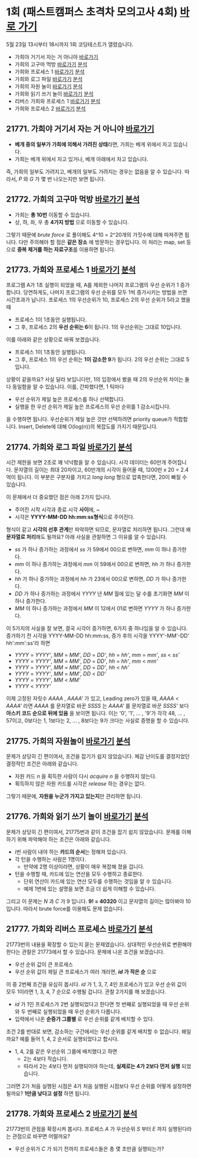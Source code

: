 # 1회 (패스트캠퍼스 초격차 모의고사 4회) [바로 가기](https://www.acmicpc.net/contest/view/644) 
5월 23일 13시부터 18시까지 1회 코딩테스트가 열렸습니다.   

* 가희야 거기서 자는 거 아니야  [바로가기](https://www.acmicpc.net/problem/21771)
* 가희의 고구마 먹방  [바로가기](https://www.acmicpc.net/problem/21772) [분석](https://codingdog.tistory.com/529) 
* 가희와 프로세스 1  [바로가기](https://www.acmicpc.net/problem/21773) [분석](https://codingdog.tistory.com/537) 
* 가희와 로그 파일  [바로가기](https://www.acmicpc.net/problem/21774) [분석](https://codingdog.tistory.com/519) 
* 가희의 자원 놀이  [바로가기](https://www.acmicpc.net/problem/21775) [분석](https://codingdog.tistory.com/666) 
* 가희와 읽기 쓰기 놀이  [바로가기](https://www.acmicpc.net/problem/21776) [분석](https://codingdog.tistory.com/581) 
* 리버스 가희와 프로세스 1  [바로가기](https://www.acmicpc.net/problem/21777) [분석](https://codingdog.tistory.com/626) 
* 가희와 프로세스 2  [바로가기](https://www.acmicpc.net/problem/21778) [분석](https://codingdog.tistory.com/668) 


## 21771. 가희야 거기서 자는 거 아니야 [바로가기](https://www.acmicpc.net/problem/21771)  
* **베개 중의 일부가 가희에 의해서 가려진 상태**라면, 가희는 베게 위에서 자고 있습니다.  
* 가희는 베개 위에서 자고 있거나, 베개 아래에서 자고 있습니다.  

즉, 가희의 일부도 가려지고, 베개의 일부도 가려지는 경우는 없음을 알 수 있습니다. 따라서,  _P_ 와 _G_ 가 몇 번 나오는지만 보면 됩니다. 

## 21772. 가희의 고구마 먹방 [바로가기](https://www.acmicpc.net/problem/21772) [분석](https://codingdog.tistory.com/529)
* 가희는 **총 10번** 이동할 수 있습니다.
* 상, 하, 좌, 우 총 **4가지 방법** 으로 이동할 수 있습니다.

그렇기 때문에 _brute force_ 로 풀이해도 4^10 = 2^20개의 가짓수에 대해 따져주면 됩니다. 다만 주의해야 할 점은 **같은 장소** 에 방문하는 경우입니다. 이 처리는 map, set 등으로 **중복 제거를 하는 자료구조**를 이용하면 됩니다.

## 21773. 가희와 프로세스 1 [바로가기](https://www.acmicpc.net/problem/21773) [분석](https://codingdog.tistory.com/537)
프로그램 A가 1초 실행이 되었을 때, A를 제외한 나머지 프로그램의 우선 순위가 1 증가합니다. 당연하게도, 나머지 프로그램의 우선 순위를 모두 1씩 증가시키는 방법을 쓰면 시간초과가 납니다. 프로세스 1의 우선순위가 10, 프로세스 2의 우선 순위가 5라고 했을 때
* 프로세스 1이 1초동안 실행됩니다.
* 그 후, 프로세스 2의 **우선 순위는 6**이 됩니다. 1의 우선순위는 그대로 10입니다.

이를 아래와 같은 상황으로 바꿔 보겠습니다.
* 프로세스 1이 1초동안 실행됩니다.
* 그 후, 프로세스 1의 우선 순위는 **1이 감소한 9**가 됩니다. 2의 우선 순위는 그대로 5입니다.

상황이 같을까요? 사실 달라 보입니다만, 1의 입장에서 봤을 때 2의 우선순위 차이는 둘 다 동일함을 알 수 있습니다. 이를, 간파했다면, 1 틱마다
* 우선 순위가 제일 높은 프로세스를 하나 선택합니다.
* 실행을 한 우선 순위가 제일 높은 프로세스의 우선 순위를 1 감소시킵니다.

을 수행하면 됩니다. 우선순위가 제일 높은 것만 선택하려면 priority queue가 적합합니다. Insert, Delete에 대해 O(log(n))의 복잡도를 가지기 때문입니다.

## 21774. 가희와 로그 파일 [바로가기](https://www.acmicpc.net/problem/21774)  [분석](https://codingdog.tistory.com/519)
시간 제한을 보면 2초로 꽤 넉넉함을 알 수 있습니다. 시각 데이터는 60만개 주어집니다.  문자열의 길이는 최대 20자이고, 60만개의 시각이 들어올 때, 1200만 x 20 = 2.4억이 됩니다.  이 부분은 구분자를 가지고 _long long_ 형으로 압축한다면, 20이 빠질 수 있습니다.  
  
이 문제에서 더 중요했던 점은 아래 2가지 입니다.  
* 주어진 시작 시각과 종료 시각 **사이**에, ~
* 시각은 **YYYY-MM-DD hh:mm:ss형식**으로 주어진다.
  
형식이 같고 **시각의 선후 관계**만 파악하면 되므로, 문자열로 처리하면 됩니다. 그런데 왜 **문자열로 처리**해도 될까요? 아래 사실을 관찰하면 그 이유를 알 수 있습니다.
* _ss_ 가 하나 증가하는 과정에서 _ss_ 가 59에서 00으로 변하면, _mm_ 이 하나 증가한다.
* _mm_ 이 하나 증가하는 과정에서 _mm_ 이 59에서 00으로 변하면, _hh_ 가 하나 증가한다.
* _hh_ 가 하나 증가하는 과정에서 _hh_ 가 23에서 00으로 변하면, _DD_ 가 하나 증가한다.
* _DD_ 가 하나 증가하는 과정에서 _YYYY_ 년 _MM_ 월에 있는 달 수를 초기화면 _MM_ 이 하나 증가한다.
* _MM_ 이 하나 증가하는 과정에서 _MM_ 이 12에서 01로 변하면 _YYYY_ 가 하나 증가한다.

이 5가지의 사실을 잘 보면, 결국 시각이 증가하면, 6가지 중 하나임을 알 수 있습니다. 증가하기 전 시각을 YYYY-MM-DD hh:mm:ss, 증가 후의 시각을 YYYY'-MM'-DD' hh':mm':ss'라 하면
* _YYYY_ = _YYYY'_, _MM_ = _MM'_, _DD_ = _DD'_, _hh_ = _hh'_, _mm_ = _mm'_, _ss_ < _ss'_
* _YYYY_ = _YYYY'_, _MM_ = _MM'_, _DD_ = _DD'_, _hh_ = _hh'_, _mm_ < _mm'_
* _YYYY_ = _YYYY'_, _MM_ = _MM'_, _DD_ = _DD'_, _hh_ < _hh'_
* _YYYY_ = _YYYY'_, _MM_ = _MM'_, _DD_ < _DD'_
* _YYYY_ = _YYYY'_, _MM_ < _MM'_
* _YYYY_ < _YYYY'_

이제 고정된 자릿수 _AAAA_ , _AAAA'_ 가 있고, Leading zero가 있을 때, _AAAA_ < _AAAA'_ 라면 _AAAA_ 를 문자열로 바꾼 _SSSS_ 는 _AAAA'_ 를 문자열로 바꾼 _SSSS'_ 보다 **아스키 코드 순으로 뒤에 있음** 을 보이면 됩니다.
이는 '0', '1', ... , '9'가 각각 48, ... , 57이고, 0보다는 1, 1보다는 2, ... , 8보다는 9가 크다는 사실로 증명을 할 수 있습니다.

## 21775. 가희의 자원놀이 [바로가기](https://www.acmicpc.net/problem/21775)  [분석](https://codingdog.tistory.com/666)
문제가 상당히 긴 편이여서, 조건을 잡기가 쉽지 않았습니다.  체감 난이도를 결정지었던 결정적인 조건은 아래와 같습니다.
 
* 자원 카드  _n_ 을 획득한 사람이 다시 _acquire  n_ 을 수행하지 않는다.
* 획득하지 않은 자원 카드를 시각은 _release_ 하는 경우는 없다.
  
그렇기 때문에, **자원을 누군가 가지고 있는지**만 관리하면 됩니다. 

## 21776. 가희와 읽기 쓰기 놀이 [바로가기](https://www.acmicpc.net/problem/21776)  [분석](https://codingdog.tistory.com/581) 
문제가 상당히 긴 편이여서, 21775번과 같이 조건을 잡기 쉽지 않았습니다. 문제를 이해하기 위해 파악해야 하는 조건은 아래와 같습니다. 
* i번 사람이 내야 하는 **카드의 순서**는 정해져 있습니다.
* 각 턴을 수행하는 사람은 1명이다.
  * 만약에 2명 이상이라면, 상황이 매우 복잡해 졌을 겁니다.
* 턴을 수행할 때, 카드에 있는 연산을 모두 수행하고 종료한다.
  * 단위 연산이 카드에 있는 연산 모두를 수행하는 것임을 알 수 있습니다.
  * 예제 1번에 있는 설명을 보면 조금 더 쉽게 이해할 수 있습니다.
  
그리고 이 문제는 _N_ 과 _C_ 가 9 입니다. **9! = 40320** 이고 문자열의 길이는 많아봐야 10입니다. 따라서 brute force를 이용해도 문제 없습니다. 

## 21777. 가희와 리버스 프로세스 [바로가기](https://www.acmicpc.net/problem/21777) [분석](https://codingdog.tistory.com/626)
21773번의 내용을 확장할 수 있는지 묻는 문제였습니다. 상대적인 우선순위로 변환해야 한다는 관찰은 21773에서 할 수 있습니다. 문제에 나온 조건을 보겠습니다.
* 우선 순위 값이 큰 프로세스
* 우선 순위 값이 제일 큰 프로세스가 여러 개라면, **_id_ 가 작은 순** 으로

이 중 2번째 조건을 유심히 봅시다. _id_ 가 1, 3, 7, 4인 프로세스가 있고 우선 순위 값이 모두 1이라면 1, 3, 4, 7 순으로 수행될 겁니다. 
관찰 2가지를 해 보겠습니다.
* _id_ 가 1인 프로세스가 2번 실행되었다고 한다면 첫 번째로 실행되었을 때 우선 순위와 두 번째로 실행되었을 때 우선 순위가 다릅니다.
* 입력에서 나온 **순증가 그룹별** 로 우선 순위를 같게 배치할 수 있다.

조건 2를 반대로 보면, 감소하는 구간에서는 우선 순위를 같게 배치할 수 없습니다. 왜일까요? 예를 들어 1, 4, 2 순서로 실행되었다고 합시다.
* 1, 4, 2를 같은 우선순위 그룹에 배치했다고 하면
  * 2는 4보다 작습니다.
  * 따라서 2는 4보다 먼저 실행되어야 하는데, **실제로는 4가 2보다 먼저 실행** 되었습니다.

그러면 2가 처음 실행된 시점은 4가 처음 실행된 시점보다 우선 순위를 어떻게 설정하면 될까요? **1만큼 낮다고 설정** 하면 됩니다.

## 21778. 가희와 프로세스 2 [바로가기](https://www.acmicpc.net/problem/21778) [분석](https://codingdog.tistory.com/668)
21773번의 관점을 확장시켜 봅시다. 프로세스 _A_ 가 우선순위 _S_ 부터 _E_ 까지 실행된다라는 관점으로 바꾸면 어떨까요?
* 우선 순위가 _C_ 가 되기 전까지 프로세스들은 총 몇 초만큼 실행되는가?
